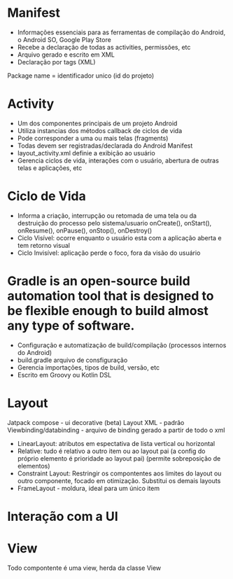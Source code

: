 # Manifest
- Informações essenciais para as ferramentas de compilação do Android, o Android SO, Google Play Store
- Recebe a declaração de todas as activities, permissões, etc
- Arquivo gerado e escrito em XML
- Declaração por tags (XML)

Package name = identificador unico (id do projeto)

# Activity
- Um dos componentes principais de um projeto Android
- Utiliza instancias dos métodos callback de ciclos de vida
- Pode corresponder a uma ou mais telas (fragments)
- Todas devem ser registradas/declarada do Android Manifest
- layout_activity.xml definie a exibição ao usuário
- Gerencia ciclos de vida, interações com o usuário, abertura de outras telas e aplicações, etc

# Ciclo de Vida
- Informa a criação, interrupção ou retomada de uma tela ou da destruição do processo pelo sistema/usuario
onCreate(), onStart(), onResume(), onPause(), onStop(), onDestroy()
- Ciclo Visível: ocorre enquanto o usuário esta com a aplicação aberta e tem retorno visual
- Ciclo Invisível: aplicação perde o foco, fora da visão do usuário

# Gradle is an open-source build automation tool that is designed to be flexible enough to build almost any type of software. 
- Configuração e automatização de build/compilação (processos internos do Android)
- build.gradle arquivo de consfiguração
- Gerencia importações, tipos de build, versão, etc
- Escrito em Groovy ou Kotlin DSL

# Layout
Jatpack compose - ui decorative (beta)
Layout XML - padrão
Viewbinding/databinding - arquivo de binding gerado a partir de todo o xml
 - LinearLayout: atributos em espectativa de lista vertical ou horizontal
 - Relative: tudo é relativo a outro item ou ao layout pai (a config do próprio elemento é prioridade ao layout pai) (permite sobreposição de elementos)
 - Constraint Layout: Restringir os compontentes aos limites do layout ou outro componente, focado em otimização. Substitui os demais layouts
 - FrameLayout - moldura, ideal para um único item

# Interação com a UI

 

# View
Todo compontente é uma view, herda da classe View
